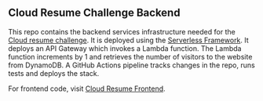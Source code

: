 ## Cloud Resume Challenge Backend

This repo contains the backend services infrastructure needed for the [Cloud resume challenge](https://cloudresumechallenge.dev/). It is deployed using the [Serverless Framework](https://www.serverless.com/framework/docs/providers/aws/guide/intro/). It deploys an API Gateway which invokes a Lambda function. The Lambda function increments by 1 and retrieves the number of visitors to the website from DynamoDB. A GitHub Actions pipeline tracks changes in the repo, runs tests and deploys the stack. 

For frontend code, visit [Cloud Resume Frontend](https://github.com/lpastor75/cloud-resume).
